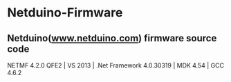# Netduino-Firmware
Netduino(www.netduino.com) firmware source code
-------------------------------------------------
NETMF 4.2.0 QFE2 | VS 2013 | .Net Framework 4.0.30319 | MDK 4.54 | GCC 4.6.2
